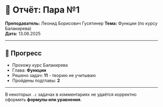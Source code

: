 # 🧾 Отчёт: Пара №1

**Преподаватель:** Леонид Борисович Гусятинер
**Тема:** Функции (по курсу Балакирева)  
**Дата:** 13.06.2025

---

## 📌 Прогресс

- Прохожу курс Балакирева  
- Глава: **Функции**
- Решено задач: **11** - теорию не учитываю
- Пройдены подглавы: **2**

---

В некоторых `.c` задачах в комментариях не удаётся корректно оформить **формулы или уравнения**.